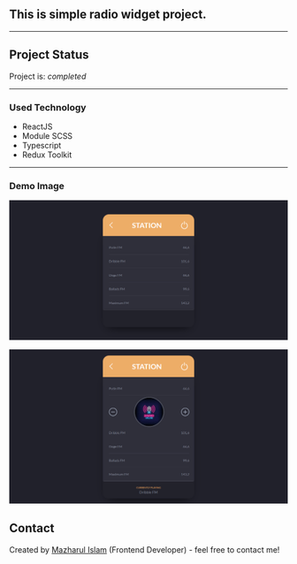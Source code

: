 ## This is simple radio widget project.

---

## Project Status

Project is: _completed_

---

### Used Technology
- ReactJS
- Module SCSS
- Typescript
- Redux Toolkit

---

### Demo Image
![image info](src/img/radio-station-preview-0.png)

![image info](src/img/radio-station-preview.png)


## Contact

Created by [Mazharul Islam](https://linkedin.com/in/nahid-islam-1aaa6814b) (Frontend Developer) - feel free to contact me!
